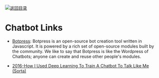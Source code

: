 [![返回目录](https://user-images.githubusercontent.com/5803001/38079637-ff0abcf0-3371-11e8-9b76-ad651620afc7.jpg)](https://github.com/wxyyxc1992/Awesome-Links)

# Chatbot Links

* [Botpress](https://github.com/botpress/botpress): Botpress is an open-source bot creation tool written in Javascript. It is powered by a rich set of open-source modules built by the community. We like to say that Botpress is like the Wordpress of Chatbots; anyone can create and reuse other people's modules.

* [2016-How I Used Deep Learning To Train A Chatbot To Talk Like Me (Sorta)](https://adeshpande3.github.io/How-I-Used-Deep-Learning-to-Train-a-Chatbot-to-Talk-Like-Me)
